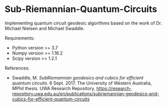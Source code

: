 # Sub-Riemannian-Quantum-Circuits
Implementing quantum circuit geodesic algorithms based on the work of Dr. Michael Nielsen and Michael Swaddle.

Requirements:
- Python version >= 3.7
- Numpy version >= 1.16.2
- Scipy version >= 1.2.1

References:
- Swaddle, M. <i>SubRiemannian geodesics and cubics for efficient quantum circuits.</i> 6 Sept. 2017. The University of Western Australia, MPhil thesis. UWA Research Repository, https://research-repository.uwa.edu.au/en/publications/subriemannian-geodesics-and-cubics-for-efficient-quantum-circuits

